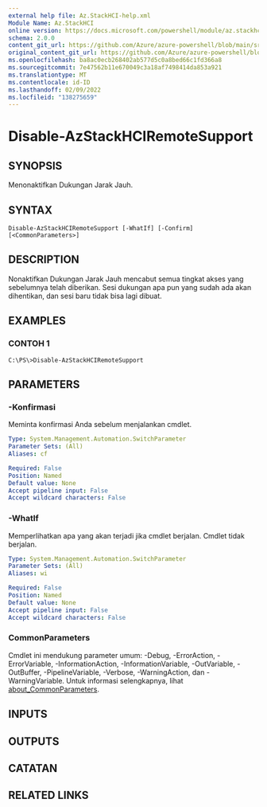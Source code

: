 ```yaml
---
external help file: Az.StackHCI-help.xml
Module Name: Az.StackHCI
online version: https://docs.microsoft.com/powershell/module/az.stackhci/disable-azstackhciremotesupport
schema: 2.0.0
content_git_url: https://github.com/Azure/azure-powershell/blob/main/src/StackHCI/help/Disable-AzStackHCIRemoteSupport.md
original_content_git_url: https://github.com/Azure/azure-powershell/blob/main/src/StackHCI/help/Disable-AzStackHCIRemoteSupport.md
ms.openlocfilehash: ba8ac0ecb268402ab577d5c0a8bed66c1fd366a8
ms.sourcegitcommit: 7e47562b11e670049c3a18af7498414da853a921
ms.translationtype: MT
ms.contentlocale: id-ID
ms.lasthandoff: 02/09/2022
ms.locfileid: "138275659"
---
```

# Disable-AzStackHCIRemoteSupport

## SYNOPSIS
Menonaktifkan Dukungan Jarak Jauh.

## SYNTAX

```
Disable-AzStackHCIRemoteSupport [-WhatIf] [-Confirm] [<CommonParameters>]
```

## DESCRIPTION
Nonaktifkan Dukungan Jarak Jauh mencabut semua tingkat akses yang sebelumnya telah diberikan. Sesi dukungan apa pun yang sudah ada akan dihentikan, dan sesi baru tidak bisa lagi dibuat.

## EXAMPLES

### CONTOH 1
```poweshell
C:\PS\>Disable-AzStackHCIRemoteSupport
```

## PARAMETERS

### -Konfirmasi
Meminta konfirmasi Anda sebelum menjalankan cmdlet.

```yaml
Type: System.Management.Automation.SwitchParameter
Parameter Sets: (All)
Aliases: cf

Required: False
Position: Named
Default value: None
Accept pipeline input: False
Accept wildcard characters: False
```

### -WhatIf
Memperlihatkan apa yang akan terjadi jika cmdlet berjalan. Cmdlet tidak berjalan.

```yaml
Type: System.Management.Automation.SwitchParameter
Parameter Sets: (All)
Aliases: wi

Required: False
Position: Named
Default value: None
Accept pipeline input: False
Accept wildcard characters: False
```

### CommonParameters
Cmdlet ini mendukung parameter umum: -Debug, -ErrorAction, -ErrorVariable, -InformationAction, -InformationVariable, -OutVariable, -OutBuffer, -PipelineVariable, -Verbose, -WarningAction, dan -WarningVariable. Untuk informasi selengkapnya, lihat [about_CommonParameters](http://go.microsoft.com/fwlink/?LinkID=113216).

## INPUTS

## OUTPUTS

## CATATAN

## RELATED LINKS
